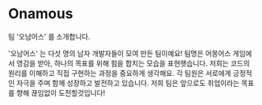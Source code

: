# Onamous

팀 '오남어스' 를 소개합니다.

'오남어스' 는 다섯 명의 남자 개발자들이 모여 만든 팀이예요!
팀명은 어몽어스 게임에서 영감을 받아, 하나의 목표를 위해 힘을 합치는 모습을 표현햇습니다.
저희는 코드의 원리를 이해하고 직접 구현하는 과정을 중요하게 생각해요.
각 팀원은 서로에게 긍정적인 자극을 주며 함께 성장하고 발전하고 있습니다.
저희 팀은 앞으로도 취업이라는 목표를 향해 끊임없이 도전할것입니다!
